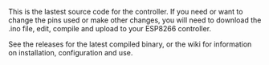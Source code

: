 This is the lastest source code for the controller.  If you need or want to change the pins used or make other changes, you will need to download the .ino file, edit, compile and upload to your ESP8266 controller.

See the releases for the latest compiled binary, or the wiki for information on installation, configuration and use.
